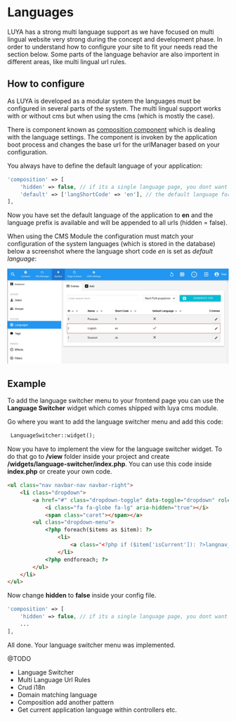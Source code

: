 # Languages

LUYA has a strong multi language support as we have focused on multi lingual website very strong during the concept and development phase. In order to understand how to configure your site to fit your needs read the section below. Some parts of the language behavior are also importent in different areas, like multi lingual url rules.

## How to configure

As LUYA is developed as a modular system the languages must be configured in several parts of the system. The multi lingual support works with or without cms but when using the cms (which is mostly the case).

There is component known as [composition component](concept-composition.md) which is dealing with the language settings. The component is invoken by the application boot process and changes the base url for the urlManager based on your configuration.

You always have to define the default language of your application:

```php
'composition' => [
    'hidden' => false, // if its a single language page, you dont want to add the language prefix `en/my-test` would be `my-test` only.
    'default' => ['langShortCode' => 'en'], // the default language for the composition should match your default language shortCode in the langauge table.
],
```

Now you have set the default language of the application to **en** and the language prefix is available and will be appended to all urls (hidden = false).

When using the CMS Module the configuration must match your configuration of the system languages (which is stored in the database) below a screenshot where the language short code *en* is set as *default language*:

![set-default-language](https://raw.githubusercontent.com/luyadev/luya/master/docs/guide1.0/img/set-default-language.jpg "Set CMS default language")

## Example

To add the language switcher menu to your frontend page you can use the **Language Switcher** widget which comes shipped with luya cms module.

Go where you want to add the language switcher menu and add this code:
```php
 LanguageSwitcher::widget();
```
Now you have to implement the view for the language switcher widget. To do that go to **/view** folder inside your project and create **/widgets/language-switcher/index.php**.
You can use this code inside **index.php** or create your own code.

```html
<ul class="nav navbar-nav navbar-right">
    <li class="dropdown">
        <a href="#" class="dropdown-toggle" data-toggle="dropdown" role="button" aria-haspopup="true" aria-expanded="false">
            <i class="fa fa-globe fa-lg" aria-hidden="true"></i>
            <span class="caret"></span></a>
        <ul class="dropdown-menu">
            <?php foreach($items as $item): ?>
                <li>
                    <a class="<?php if ($item['isCurrent']): ?>langnav__link--current<?endif; ?>" href="<?php echo $item['href']; ?>"><?php echo $item['language']['name']; ?></a>
                </li>
            <?php endforeach; ?>
        </ul>
    </li>
</ul>
```

Now change **hidden** to **false** inside your config file.
```php
'composition' => [
    'hidden' => false, // if its a single language page, you dont want to add the language prefix `en/my-test` would be `my-test` only.
    ...
],
```
All done. Your language switcher menu was implemented.


@TODO

+ Language Switcher
+ Multi Language Url Rules
+ Crud i18n
+ Domain matching language
+ Composition add another pattern
+ Get current application language within controllers etc.
